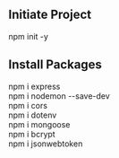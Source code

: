 ## Initiate Project
npm init -y  

## Install Packages
npm i express  
npm i nodemon --save-dev  
npm i cors  
npm i dotenv  
npm i mongoose  
npm i bcrypt  
npm i jsonwebtoken  